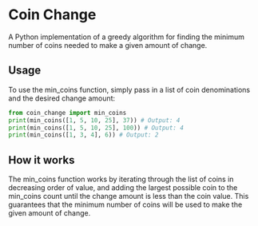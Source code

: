 # Coin Change

A Python implementation of a greedy algorithm for finding the minimum number of coins needed to make a given amount of change.

## Usage

To use the min_coins function, simply pass in a list of coin denominations and the desired change amount:

```python
from coin_change import min_coins
print(min_coins([1, 5, 10, 25], 37)) # Output: 4
print(min_coins([1, 5, 10, 25], 100)) # Output: 4
print(min_coins([1, 3, 4], 6)) # Output: 2
```

## How it works

The min_coins function works by iterating through the list of coins in decreasing order of value, and adding the largest possible coin to the min_coins count until the change amount is less than the coin value. This guarantees that the minimum number of coins will be used to make the given amount of change.
